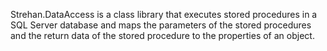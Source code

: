 Strehan.DataAccess is a class library that executes stored procedures in a SQL Server database and maps the parameters of the stored procedures and the return data of the stored procedure to the properties of an object.
